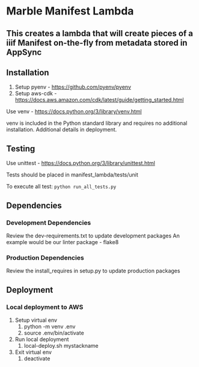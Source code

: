 # Marble Manifest Lambda

## This creates a lambda that will create pieces of a iiif Manifest on-the-fly from metadata stored in AppSync

## Installation

1. Setup pyenv - <https://github.com/pyenv/pyenv>
2. Setup aws-cdk - <https://docs.aws.amazon.com/cdk/latest/guide/getting_started.html>

Use venv - <https://docs.python.org/3/library/venv.html>

venv is included in the Python standard library and requires no additional installation. Additional details in deployment.

## Testing

Use unittest - <https://docs.python.org/3/library/unittest.html>

Tests should be placed in manifest_lambda/tests/unit

To execute all test: `python run_all_tests.py`

## Dependencies

### Development Dependencies

Review the dev-requirements.txt to update development packages
An example would be our linter package - flake8

### Production Dependencies

Review the install_requires in setup.py to update production packages

## Deployment

### Local deployment to AWS

1. Setup virtual env
    1. python -m venv .env
    2. source .env/bin/activate
2. Run local deployment
    1. local-deploy.sh mystackname
3. Exit virtual env
    1. deactivate
